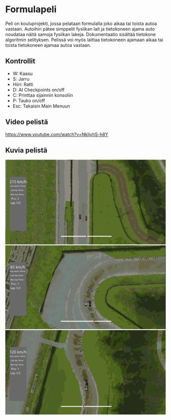 # Formulapeli

Peli on kouluprojekti, jossa pelataan formulalla joko aikaa tai toista autoa vastaan. Autoihin pätee simppelit fysiikan lait ja tietokoneen ajama auto noudataa näitä samoja fysiikan lakeja. Dokumentaatio sisältää tietokone algoritmin selityksen. Pelissä voi myös laittaa tietokoneen ajamaan aikaa tai toista tietokoneen ajamaa autoa vastaan.

## Kontrollit

* W: Kaasu
* S: Jarru
* Hiiri: Ratti
* D: AI Checkpoints on/off
* C: Printtaa sijainnin konsoliin
* P: Tauko on/off
* Esc: Takaisin Main Menuun

## Video pelistä

https://www.youtube.com/watch?v=NkljyhS-h8Y

## Kuvia pelistä
![Kuva 1](https://github.com/KomOnni/Formulapeli/blob/main/pics/Kuva%201.PNG?raw=true)
![Kuva 2](https://github.com/KomOnni/Formulapeli/blob/main/pics/Kuva%202.PNG?raw=true)
![Kuva 3](https://github.com/KomOnni/Formulapeli/blob/main/pics/Kuva%203.PNG?raw=true)
